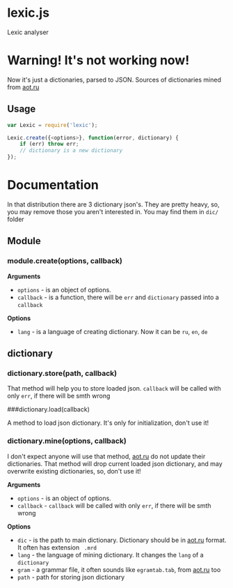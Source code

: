 # lexic.js

Lexic analyser

# Warning! It's not working now!

Now it's just a dictionaries, parsed to JSON. Sources of dictionaries mined from [aot.ru](http://aot.ru)

## Usage

```javascript
var Lexic = require('lexic');

Lexic.create({<options>}, function(error, dictionary) {
    if (err) throw err;
    // dictionary is a new dictionary
});
```

# Documentation

In that distribution there are 3 dictionary json's. They are pretty heavy, so, you may remove those you aren't
interested in. You may find them in `dic/` folder

## Module

### module.create(options, callback)

__Arguments__

* `options` - is an object of options.
* `callback` - is a function, there will be `err` and `dictionary` passed into a `callback`

__Options__

* `lang` - is a language of creating dictionary. Now it can be `ru`, `en`, `de`

## dictionary

### dictionary.store(path, callback)

That method will help you to store loaded json. `callback` will be called with only `err`, if there will be smth wrong

###dictionary.load(callback)

A method to load json dictionary. It's only for initialization, don't use it!

### dictionary.mine(options, callback)

I don't expect anyone will use that method, [aot.ru](http://aot.ru) do not update their dictionaries.  That method will drop
 current loaded json dictionary, and may overwrite existing dictionaries, so, don't use it!

__Arguments__

* `options` - is an object of options.
* `callback` - `callback` will be called with only `err`, if there will be smth wrong

__Options__

* `dic` - is the path to main dictionary. Dictionary should be in [aot.ru](http://aot.ru) format. It often has extension `
.mrd`
* `lang` - the language of mining dictionary. It changes the `lang` of a `dictionary`
* `gram` - a grammar file, it often sounds like `egramtab.tab`, from [aot.ru](http://aot.ru) too
* `path` - path for storing json dictionary